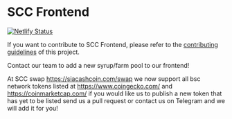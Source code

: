 # SCC Frontend

[![Netlify Status](https://api.netlify.com/api/v1/badges/2193263e-af7b-463a-ba13-ceca0aa87731/deploy-status)](https://app.netlify.com/sites/siacashcoin/deploys)

If you want to contribute to SCC Frontend, please refer to the [contributing guidelines](./CONTRIBUTING.md) of this project.


Contact our team to add a new syrup/farm pool to our frontend!

At SCC swap https://siacashcoin.com/swap we now support all bsc network tokens listed at https://www.coingecko.com/ and https://coinmarketcap.com/ if you would like us to publish a new token that has yet to be listed send us a pull request or contact us on Telegram and we will add it for you!


